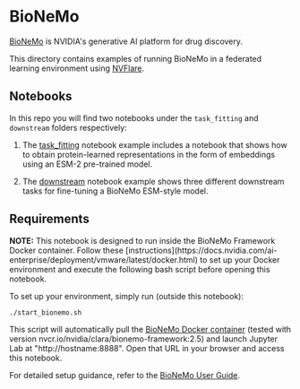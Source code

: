 # BioNeMo

[BioNeMo](https://www.nvidia.com/en-us/clara/bionemo/) is NVIDIA's generative AI platform for drug discovery.

This directory contains examples of running BioNeMo in a federated learning environment using [NVFlare](https://github.com/NVIDIA/NVFlare).

## Notebooks

In this repo you will find two notebooks under the `task_fitting` and `downstream` folders respectively: 
1. The [task_fitting](./task_fitting/task_fitting.ipynb) notebook example includes a notebook that shows how to obtain protein-learned representations in the form of embeddings using an ESM-2 pre-trained model. 

2. The [downstream](./downstream/downstream_nvflare.ipynb) notebook example shows three different downstream tasks for fine-tuning a BioNeMo ESM-style model.

## Requirements

<div class="alert alert-block alert-info"> <b>NOTE:</b> This notebook is designed to run inside the BioNeMo Framework Docker container. Follow these [instructions](https://docs.nvidia.com/ai-enterprise/deployment/vmware/latest/docker.html) to set up your Docker environment and execute the following bash script before opening this notebook.</div>

To set up your environment, simply run (outside this notebook):

```bash
./start_bionemo.sh
```

This script will automatically pull the [BioNeMo Docker container](https://catalog.ngc.nvidia.com/orgs/nvidia/teams/clara/containers/bionemo-framework) (tested with version nvcr.io/nvidia/clara/bionemo-framework:2.5) and launch Jupyter Lab at "http://hostname:8888". Open that URL in your browser and access this notebook.

For detailed setup guidance, refer to the [BioNeMo User Guide](https://docs.nvidia.com/bionemo-framework/latest/user-guide/).

